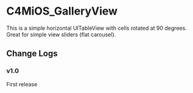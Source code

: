 C4MiOS_GalleryView
==================

This is a simple horizontal UITableView with cells rotated at 90 degrees. Great for simple view sliders (flat carousel).


Change Logs
-----------

### v1.0

First release